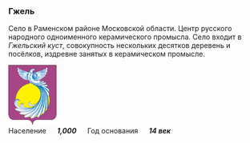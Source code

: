 <!--2021-10-22 01:03:04-->
### Гжель
Селo в Раменском районе Московской области.
Центр русского народного одноименного керамического промысла.
Село входит в *Гжельский куст*, совокупность нескольких десятков деревень и посёлков,
издревне занятых в керамическом промысле.   

<img src="Gzhel.gif" width="96px"><br>
Население &emsp; ***1,000*** &emsp;
Год&nbsp;основания &emsp; ***14 век***